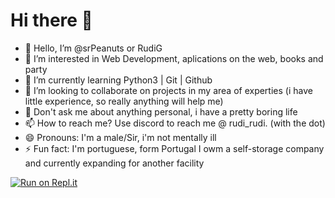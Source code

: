 # Hi there 👋

- 👋 Hello, I’m @srPeanuts or RudiG
- 👀 I’m interested in Web Development, aplications on the web, books and party
- 🌱 I’m currently learning Python3 | Git | Github
- 💞️ I’m looking to collaborate on projects in my area of experties (i have little experience, so really anything will help me)
- 💬 Don't ask me about anything personal, i have a pretty boring life
- 📫 How to reach me? Use discord to reach me @ rudi_rudi. (with the dot)
- 😄 Pronouns: I'm a male/Sir, i'm not mentally ill
- ⚡ Fun fact: I'm portuguese, form Portugal I owm a self-storage company and currently expanding for another facility

[![Run on Repl.it](https://replit.com/badge/github/srPeanuts/srPeanuts)](https://replit.com/new/github/srPeanuts/srPeanuts)
